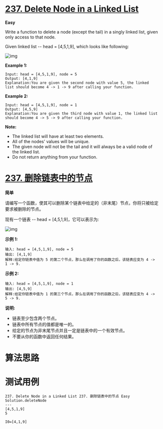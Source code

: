 # [237. Delete Node in a Linked List][enTitle]

**Easy**

Write a function to delete a node (except the tail) in a singly linked list, given only access to that node.

Given linked list -- head = [4,5,1,9], which looks like following:

![img](https://assets.leetcode.com/uploads/2018/12/28/237_example.png)



**Example 1:** 

```
Input: head = [4,5,1,9], node = 5
Output: [4,1,9]
Explanation:You are given the second node with value 5, the linked list should become 4 -> 1 -> 9 after calling your function.

```

**Example 2:** 

```
Input: head = [4,5,1,9], node = 1
Output: [4,5,9]
Explanation:You are given the third node with value 1, the linked list should become 4 -> 5 -> 9 after calling your function.

```



**Note:** 

- The linked list will have at least two elements. 
- All of the nodes' values will be unique. 
- The given node will not be the tail and it will always be a valid node of the linked list. 
- Do not return anything from your function.
# [237. 删除链表中的节点][cnTitle]

**简单**

请编写一个函数，使其可以删除某个链表中给定的（非末尾）节点，你将只被给定要求被删除的节点。

现有一个链表 -- head = [4,5,1,9]，它可以表示为:

![img](https://assets.leetcode-cn.com/aliyun-lc-upload/uploads/2019/01/19/237_example.png)



**示例 1:** 

```
输入: head = [4,5,1,9], node = 5
输出: [4,1,9]
解释:给定你链表中值为 5 的第二个节点，那么在调用了你的函数之后，该链表应变为 4 -> 1 -> 9.

```

**示例 2:** 

```
输入: head = [4,5,1,9], node = 1
输出: [4,5,9]
解释:给定你链表中值为 1 的第三个节点，那么在调用了你的函数之后，该链表应变为 4 -> 5 -> 9.

```



**说明:** 

- 链表至少包含两个节点。 
- 链表中所有节点的值都是唯一的。 
- 给定的节点为非末尾节点并且一定是链表中的一个有效节点。 
- 不要从你的函数中返回任何结果。


# 算法思路

# 测试用例
```
237. Delete Node in a Linked List 237. 删除链表中的节点 Easy
Solution.deleteNode
---
[4,5,1,9]
5

I0=[4,1,9]
```

[enTitle]: https://leetcode.com/problems/delete-node-in-a-linked-list/
[cnTitle]: https://leetcode-cn.com/problems/delete-node-in-a-linked-list/






